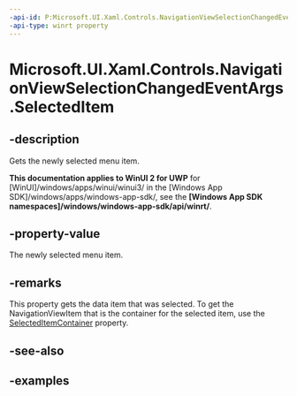 ```yaml
---
-api-id: P:Microsoft.UI.Xaml.Controls.NavigationViewSelectionChangedEventArgs.SelectedItem
-api-type: winrt property
---
```

<!-- Property syntax.
public object SelectedItem { get; }
-->

# Microsoft.UI.Xaml.Controls.NavigationViewSelectionChangedEventArgs.SelectedItem


## -description

Gets the newly selected menu item.


**This documentation applies to WinUI 2 for UWP** for [WinUI]/windows/apps/winui/winui3/ in the [Windows App SDK]/windows/apps/windows-app-sdk/, see the **[Windows App SDK namespaces]/windows/windows-app-sdk/api/winrt/**.

## -property-value

The newly selected menu item.


## -remarks

This property gets the data item that was selected. To get the NavigationViewItem that is the container for the selected item, use the [SelectedItemContainer](navigationviewselectionchangedeventargs_selecteditemcontainer.md) property.


## -see-also


## -examples


